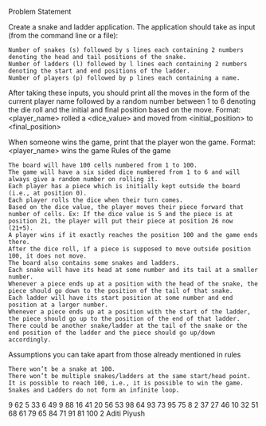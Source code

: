 Problem Statement

Create a snake and ladder application. The application should take as input (from the command line or a file):

    Number of snakes (s) followed by s lines each containing 2 numbers denoting the head and tail positions of the snake.
    Number of ladders (l) followed by l lines each containing 2 numbers denoting the start and end positions of the ladder.
    Number of players (p) followed by p lines each containing a name.

After taking these inputs, you should print all the moves in the form of the current player name followed by a random number between 1 to 6 denoting the die roll and the initial and final position based on the move.
Format: <player_name> rolled a <dice_value> and moved from <initial_position> to <final_position>

When someone wins the game, print that the player won the game.
Format: <player_name> wins the game
Rules of the game

    The board will have 100 cells numbered from 1 to 100.
    The game will have a six sided dice numbered from 1 to 6 and will always give a random number on rolling it.
    Each player has a piece which is initially kept outside the board (i.e., at position 0).
    Each player rolls the dice when their turn comes.
    Based on the dice value, the player moves their piece forward that number of cells. Ex: If the dice value is 5 and the piece is at position 21, the player will put their piece at position 26 now (21+5).
    A player wins if it exactly reaches the position 100 and the game ends there.
    After the dice roll, if a piece is supposed to move outside position 100, it does not move.
    The board also contains some snakes and ladders.
    Each snake will have its head at some number and its tail at a smaller number.
    Whenever a piece ends up at a position with the head of the snake, the piece should go down to the position of the tail of that snake.
    Each ladder will have its start position at some number and end position at a larger number.
    Whenever a piece ends up at a position with the start of the ladder, the piece should go up to the position of the end of that ladder.
    There could be another snake/ladder at the tail of the snake or the end position of the ladder and the piece should go up/down accordingly.

Assumptions you can take apart from those already mentioned in rules

    There won’t be a snake at 100.
    There won’t be multiple snakes/ladders at the same start/head point.
    It is possible to reach 100, i.e., it is possible to win the game.
    Snakes and Ladders do not form an infinite loop.


9
62 5
33 6
49 9
88 16
41 20
56 53
98 64
93 73
95 75
8
2 37
27 46
10 32
51 68
61 79
65 84
71 91
81 100
2
Aditi
Piyush
